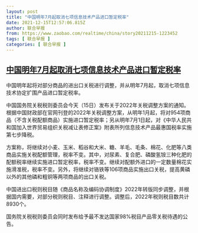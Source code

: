 ```yaml
---
layout: post
title: "中国明年7月起取消七项信息技术产品进口暂定税率"
date: 2021-12-15T12:57:06.815Z
author: 联合早报
from: https://www.zaobao.com/realtime/china/story20211215-1223452
tags: [ 联合早报 ]
categories: [ 联合早报 ]
---
```

<!--1639591200000-->
[中国明年7月起取消七项信息技术产品进口暂定税率](https://www.zaobao.com/realtime/china/story20211215-1223452)
------

<div>
<p>中国明年起将对部分商品的进出口关税进行调整，并从明年7月起，取消七项信息技术协定扩围产品进口暂定税率。</p><p>中国国务院关税税则委员会今天（15日）发布关于2022年关税调整方案的通知。根据中国财政部在官网刊登的2022年关税调整方案，从明年1月起，将对954项商品（不含关税配额商品）实施进口暂定税率；另从明年7月1日起，对《中华人民共和国加入世界贸易组织关税减让表修正案》附表所列信息技术产品最惠国税率实施第七步降税。</p><p>方案称，将继续对小麦、玉米、稻谷和大米、糖、羊毛、毛条、棉花、化肥等八类商品实施关税配额管理，税率不变。其中，对尿素、复合肥、磷酸氢铵三种化肥的配额税率继续实施进口暂定税率，税率不变。继续对配额外进口的一定数量棉花实施滑准税，税率不变。另外，将继续对铬铁等106项商品实施出口关税，提高黄磷以外的其他磷和粗铜等两项商品的出口关税。</p><section id="imu"><div id="dfp-ad-imu1">        </div></section><p>中国进出口税则税目随《商品名称及编码协调制度》2022年转版同步调整，并根据国内需要，对部分税则税目、注释进行调整。调整后，2022年税则税目数共计8930个。</p><p>国务院关税税则委员会同时发布给予最不发达国家98%税目产品零关税待遇的公告。</p>      <div class="cx_paywall_placeholder" id="sph_cdp_40"></div>
</div>
